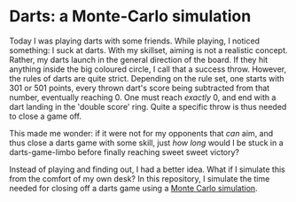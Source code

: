 # Darts: a Monte-Carlo simulation
Today I was playing darts with some friends. While playing, I noticed something: I suck at darts.
With my skillset, aiming is not a realistic concept. Rather, my darts launch in the general direction of the board. If they hit anything inside the big coloured circle, I call that a success throw. However, the rules of darts are quite strict. Depending on the rule set, one starts with 301 or 501 points, every thrown dart's score being subtracted from that number, eventually reaching 0. One must reach _exactly_ 0, and end with a dart landing in the 'double score' ring. Quite a specific throw is thus needed to close a game off.

This made me wonder: if it were not for my opponents that _can_ aim, and thus close a darts game with some skill, just _how long_ would I be stuck in a darts-game-limbo before finally reaching sweet sweet victory?

Instead of playing and finding out, I had a better idea. What if I simulate this from the comfort of my own desk?
In this repository, I simulate the time needed for closing off a darts game using a [Monte Carlo simulation](https://en.wikipedia.org/wiki/Monte_Carlo_method).

